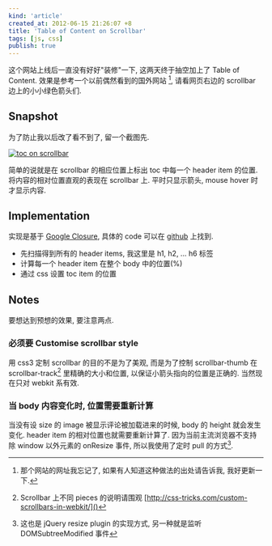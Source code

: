 ```yaml
---
kind: 'article'
created_at: 2012-06-15 21:26:07 +8
title: 'Table of Content on Scrollbar'
tags: [js, css]
publish: true
---
```


这个网站上线后一直没有好好"装修"一下, 这两天终于抽空加上了 Table of Content. 效果是参考一个以前偶然看到的国外网站 [^site], 请看网页右边的 scrollbar 边上的小小绿色箭头们.

## Snapshot

为了防止我以后改了看不到了, 留一个截图先.

[![toc on scrollbar](http://pic.yupoo.com/timgreen/C2JRvyea/medish.jpg)](http://pic.yupoo.com/timgreen/C2JRvyea/11Lx0D.png)

简单的说就是在 scrollbar 的相应位置上标出 toc 中每一个 header item 的位置. 将内容的相对位置直观的表现在 scrollbar 上. 平时只显示箭头, mouse hover 时才显示内容.

## Implementation

实现是基于 [Google Closure][GoogleClosure], 具体的 code 可以在 [github](https://github.com/timgreen/timgreen.it/blob/master/nanoc/content/assets/js/it/timgreen/toc/TocScrollbar.js) 上找到.

   * 先扫描得到所有的 header items, 我这里是 h1, h2, ... h6 标签
   * 计算每一个 header item 在整个 body 中的位置(%)
   * 通过 css 设置 toc item 的位置

## Notes

要想达到预想的效果, 要注意两点.

### 必须要 Customise scrollbar style

用 css3 定制 scrollbar 的目的不是为了美观, 而是为了控制 scrollbar-thumb 在 scrollbar-track[^scrollbar-css] 里精确的大小和位置, 以保证小箭头指向的位置是正确的. 当然现在只对 webkit 系有效.

### 当 body 内容变化时, 位置需要重新计算

当没有设 size 的 image 被显示评论被加载进来的时候, body 的 height 就会发生变化. header item 的相对位置也就需要重新计算了. 因为当前主流浏览器不支持除 window 以外元素的 onResize 事件, 所以我使用了定时 pull 的方式[^resize].


[^site]: 那个网站的网址我忘记了, 如果有人知道这种做法的出处请告诉我, 我好更新一下.
[^scrollbar-css]: Scrollbar 上不同 pieces 的说明请围观 [http://css-tricks.com/custom-scrollbars-in-webkit/]()
[^resize]: 这也是 jQuery resize plugin 的实现方式, 另一种就是监听 DOMSubtreeModified 事件

[GoogleClosure]: https://developers.google.com/closure/library/
